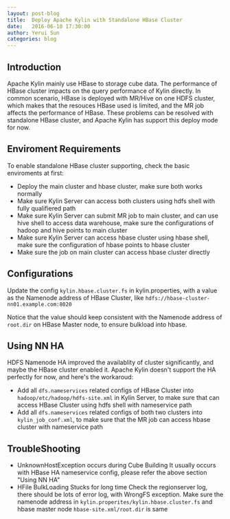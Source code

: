 ```yaml
---
layout: post-blog
title:  Deploy Apache Kylin with Standalone HBase Cluster
date:   2016-06-10 17:30:00
author: Yerui Sun
categories: blog
---
```


## Introduction

Apache Kylin mainly use HBase to storage cube data. The performance of HBase cluster impacts on the query performance of Kylin directly. In common scenario, HBase is deployed with MR/Hive on one HDFS cluster, which makes that the resouces HBase used is limited, and the MR job affects the performance of HBase. These problems can be resolved with standalone HBase cluster, and Apache Kylin has support this deploy mode for now.

## Enviroment Requirements
To enable standalone HBase cluster supporting, check the basic enviroments at first:
 - Deploy the main cluster and hbase cluster, make sure both works normally
 - Make sure Kylin Server can access both clusters using hdfs shell with fully qualifiered path
 - Make sure Kylin Server can submit MR job to main cluster, and can use hive shell to access data warehouse, make sure the configurations of hadoop and hive points to main cluster
 - Make sure Kylin Server can access hbase cluster using hbase shell, make sure the configuration of hbase points to hbase cluster
 - Make sure the job on main cluster can access hbase cluster directly
 
## Configurations
Update the config `kylin.hbase.cluster.fs` in kylin.properties, with a value as the Namenode address of HBase Cluster, like `hdfs://hbase-cluster-nn01.example.com:8020`

Notice that the value should keep consistent with the Namenode address of `root.dir` on HBase Master node, to ensure bulkload into hbase.

## Using NN HA
HDFS Namenode HA improved the availablity of cluster significantly, and maybe the HBase cluster enabled it. Apache Kylin doesn't support the HA perfectly for now, and here's the workaroud:
 - Add all `dfs.nameservices` related configs of HBase Cluster into `hadoop/etc/hadoop/hdfs-site.xml` in Kylin Server, to make sure that can access HBase Cluster using hdfs shell with nameservice path
 - Add all `dfs.nameservices` related configs of both two clusters into `kylin_job_conf.xml`, to make sure that the MR job can access hbase cluster with nameservice path

## TroubleShooting
 - UnknownHostException occurs during Cube Building
   It usually occurs with HBase HA nameservice config, please refer the above section "Using NN HA"
 - HFile BulkLoading Stucks for long time
   Check the regionserver log, there should be lots of error log, with WrongFS exception. Make sure the namenode address in `kylin.properites/kylin.hbase.cluster.fs` and hbase master node `hbase-site.xml/root.dir` is same
